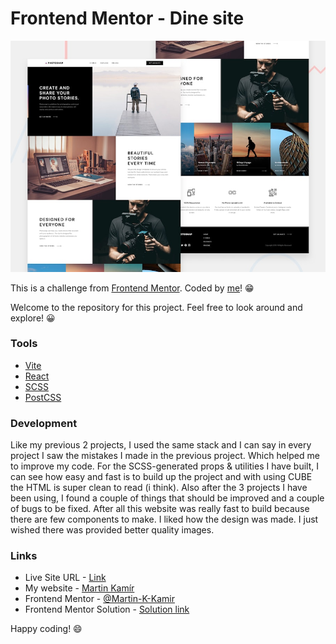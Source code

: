# Frontend Mentor - Dine site

![preview of the site](preview.jpg)

This is a challenge from [Frontend Mentor](https://www.frontendmentor.io/). Coded by [me](https://www.frontendmentor.io/profile/Martin-K-Kamir)! 😁

Welcome to the repository for this project. Feel free to look around and explore! 😀

### Tools

- [Vite](https://vitejs.dev/)
- [React](https://reactjs.org/)
- [SCSS](https://sass-lang.com/)
- [PostCSS](https://postcss.org/)

### Development
Like my previous 2 projects, I used the same stack and I can say in every project I saw the mistakes I made in the previous project. Which helped me to improve my code. For the SCSS-generated props & utilities I have built, I can see how easy and fast is to build up the project and with using CUBE the HTML is super clean to read (i think). Also after the 3 projects I have been using, I found a couple of things that should be improved and a couple of bugs to be fixed. After all this website was really fast to build because there are few components to make. I liked how the design was made. I just wished there was provided better quality images.

### Links

- Live Site URL - [Link](https://photosnap-martinkamir.netlify.app/)
- My website - [Martin Kamír](https://martinkamir.com/)
- Frontend Mentor - [@Martin-K-Kamir](https://www.frontendmentor.io/profile/Martin-K-Kamir)
- Frontend Mentor Solution - [Solution link](https://www.frontendmentor.io/solutions/arch-studio-site-created-with-react-and-scss-bsV8ooK0-f)

Happy coding! 😄